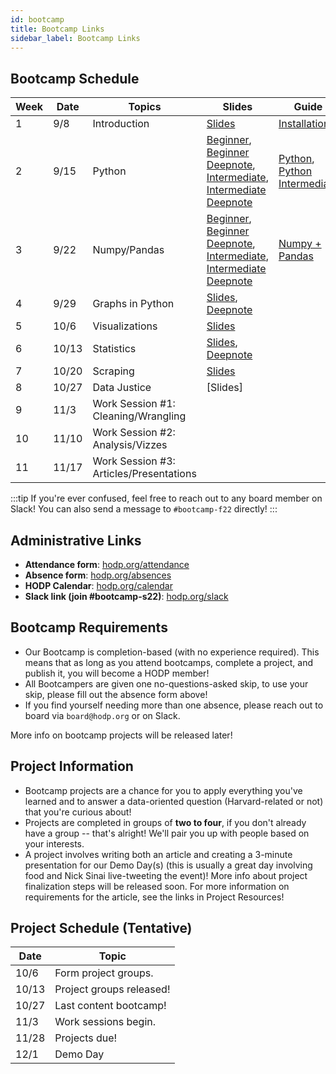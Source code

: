 ```yaml
---
id: bootcamp
title: Bootcamp Links
sidebar_label: Bootcamp Links
---
```


## Bootcamp Schedule 

| Week        | Date    | Topics                        | Slides         | Guide                                                      |
| ----------- | ------- | ----------------------------- | -------------- | ---------------------------------------------------------- |
| 1           | 9/8      | Introduction                  | [Slides](https://docs.google.com/presentation/d/1nTGo3z-0ocwxZHdZWavwrTBT-RMTa_T9ZrKXI9g59N4/edit?usp=sharing) |  [Installation](https://docs.hodp.org/docs/installation)   |
| 2           | 9/15     | Python                        | [Beginner](https://docs.google.com/presentation/d/10qxU56SrspCjF2mxPQeek6r1caAebgWaOyjExEz-KjE/edit?usp=sharing), [Beginner Deepnote](https://deepnote.com/workspace/harvardopendata-750167f0-7fe9-4720-b70f-903312daee43/project/HODP-Python-Bootcamp-339bd0cf-d857-4e0f-9a8a-5c0834a44ad4/notebook/Python%20Bootcamp%20for%20Beginners-48e964df107640af9066591ee998018b), [Intermediate](https://docs.google.com/presentation/d/1IrfozHrtnrLPLHssWf4wbLUJ3RcXTBuY3AfM5BJ5nfs/edit?usp=sharing), [Intermediate Deepnote](https://deepnote.com/workspace/harvardopendata-750167f0-7fe9-4720-b70f-903312daee43/project/HODP-Python-Bootcamp-339bd0cf-d857-4e0f-9a8a-5c0834a44ad4/%2FPython%20Bootcamp%20Intermediate.ipynb) | [Python](https://docs.hodp.org/docs/python), [Python Intermediate](https://docs.hodp.org/docs/python-intermediate) |
| 3           | 9/22     | Numpy/Pandas                  | [Beginner](https://docs.google.com/presentation/d/1RbPVVDEt6r0Io51NioNoOSfg0BWZ85c0wkJ4BwDVPkU/edit?usp=sharing), [Beginner Deepnote](https://tinyurl.com/37habwr6), [Intermediate](https://docs.google.com/presentation/d/1mGOsaSJeOfqq655rjJyuB_x5P-o19SGqZLyJpdv1pKg/edit#slide=id.g90686e3159_0_33), [Intermediate Deepnote](https://deepnote.com/workspace/matthew-qu-99db-01c8deb8-66c7-44e8-a492-a3963e7d8bf2/project/HODP-Bootcamp-Numpy-Pandas-87caf38c-92d3-435c-8b91-e67d9ac53aa2/notebook/bootcamp-numpy-pandas%2FNumpy%20Pandas%20Bootcamp-717e8ee222334301a148c36f29bbb6ff#00003-3f275969-6356-42a3-83a8-01b6acc7af0e) | [Numpy + Pandas](https://docs.hodp.org/docs/numpy-pandas) |
| 4           | 9/29     | Graphs in Python              | [Slides](https://docs.google.com/presentation/d/1aJM9Cf4NrldAoVjMMBdlylsGVeP0HVFBcsUJY7BvFQc/edit#slide=id.gbe8fa63050_0_87), [Deepnote](https://deepnote.com/workspace/pcsong33-572e307a-e7ad-4bd1-812e-01e92a44c59c/project/Graphs-in-Python-Bootcamp-dd455a46-8eaf-4037-ab04-0536297a4fa9/%2Fnotebook.ipynb#00032-c9c147df-0a24-46b6-a52e-87b646ebfe4d) |  |
| 5           | 10/6     | Visualizations                | [Slides](https://docs.google.com/presentation/d/1tE8mHAQvl0wYN083M7DhuZlXS1e7V28VwY_RVGSq_XU/edit?usp=sharing) |  |
| 6           | 10/13    | Statistics                    | [Slides](https://docs.google.com/presentation/d/1FhR7j3hE8HrFFrZiKcd2ePNAea9pmL45baY70dHAHBg/edit?usp=sharing), [Deepnote](https://deepnote.com/workspace/matthew-qu-99db-01c8deb8-66c7-44e8-a492-a3963e7d8bf2/project/HODP-Stats-Bootcamp-4feaa098-03b4-4b07-a7cd-030cd8209284/notebook/notebook-4aee5ecef707401c80b782d6c179fda3) |  |
| 7           | 10/20    | Scraping                      | [Slides](https://docs.google.com/presentation/d/1J0uDqdB9wC23-6AfIruTO8Iha3xHHzhH6WcATZLkhig/edit?usp=sharing) |  |
| 8           | 10/27    | Data Justice                  | [Slides] |  |
| 9           | 11/3     | Work Session #1: Cleaning/Wrangling |  |  |
| 10          | 11/10    | Work Session #2: Analysis/Vizzes |  |  |
| 11          | 11/17    | Work Session #3: Articles/Presentations |  |  |

<!---

| Week        | Date    | Topics                        | Slides         | Guide                                                      |
| ----------- | ------- | ----------------------------- | -------------- | ---------------------------------------------------------- |
| 1           | 9/9     | Introduction                  | [Bootcamp 1](https://docs.google.com/presentation/d/14qDlkedzyzqxdMjJonw1h4IYTBLagGoyPV93S2Ak-nY/edit?usp=sharing) |  [Installation](https://docs.hodp.org/docs/installation)   |
| 2           | 9/16    | Best Practices & Journalism   | [Bootcamp 2](https://docs.google.com/presentation/d/1eBF_dYUgltFFbkinKw8hEoVLJlxbqIsC-32UUyoOO80/edit?usp=sharing) | [Best Practices](https://docs.hodp.org/docs/good-practices), [Article Guide](https://docs.hodp.org/docs/article-guide) |
| 3           | 9/23    | Python                        | [Beginner](https://docs.google.com/presentation/d/14L22QOzyqRQsE9fjvBqtW9RLpEQoc2OyBpvNEJBrKwc/edit?usp=sharing), [Intermediate](https://docs.google.com/presentation/d/1PzBsynLuAk-poI_Rj25_U1Jo_9SDaCTBiJ85JD__FQE/edit?usp=sharing) | [Python](https://docs.hodp.org/docs/python), [Python Intermediate](https://docs.hodp.org/docs/python-intermediate) |
| 4           | 9/30    | Numpy/Pandas                  | [Beginner](https://docs.google.com/presentation/d/1RbPVVDEt6r0Io51NioNoOSfg0BWZ85c0wkJ4BwDVPkU/edit?usp=sharing), [Intermediate](https://docs.google.com/presentation/d/1BzDISDGKyw301qS6Kp23b9OD6_qFg9yEkGYixu6kC3k/edit?usp=sharing) | [Numpy + Pandas](https://docs.hodp.org/docs/numpy-pandas) |
| 5           | 10/7    | Graphs in Python              | [Slides](https://docs.google.com/presentation/d/1HlX2mPLxN2j2SsQgUIw-25g4AxqpQEHQPo8jI-nj8Ek/edit?usp=sharing) | [Plotly](https://docs.hodp.org/docs/plotly/) |
| 6           | 10/14   | R (Tidyverse)                    | [Slides](https://docs.google.com/presentation/d/1B-Yn5m_q_BkW7xjTQNmrz9SY1WBQmmnGnZkAF6lKCLw/edit?usp=sharing) | [R Notebook](https://tinyurl.com/hodp-r2021) |
| 7           | 10/21   | R (ggplot)                         | [Slides](https://docs.google.com/presentation/d/1U1EMLhfSJa2NGkCycU7sZkE7DGXgv7iPubpp0RLAcoo/edit?usp=sharing) | [R Notebook](https://tinyurl.com/hodp-ggplot-f21) |
| 8           | 10/28   | Stats                      | [Slides](https://docs.google.com/presentation/d/1Dcck9fft4HB6oK5vCb-eyRd2yjWF8_xC9CYUOr1uuyM/edit?usp=sharing) | [Deepnote](https://hodp.org/bootcamp-stats) |
| 9           | 11/4    | Scraping                  | [Slides](https://docs.google.com/presentation/d/1dxPM4bsMUQALEwnGhplrcLy2IbMF90VrjOv0QNlSwzw/edit?usp=sharing) | [Deepnote](https://tinyurl.com/bootcamp-f21-scraping) |
| 10          | 11/11   | Data Justice                | N/A            | N/A |

--->

:::tip
If you're ever confused, feel free to reach out to any board member on Slack! You can also send a message to `#bootcamp-f22` directly!
:::

## Administrative Links
- **Attendance form**: [hodp.org/attendance](http://hodp.org/attendance)
- **Absence form**: [hodp.org/absences](http://hodp.org/absences)
- **HODP Calendar**: [hodp.org/calendar](http://hodp.org/calendar)
- **Slack link (join #bootcamp-s22)**: [hodp.org/slack](http://hodp.org/slack)

## Bootcamp Requirements
- Our Bootcamp is completion-based (with no experience required). This means that as long as you attend bootcamps, complete a project, and publish it, you will become a HODP member!
- All Bootcampers are given one no-questions-asked skip, to use your skip, please fill out the absence form above!
- If you find yourself needing more than one absence, please reach out to board via `board@hodp.org` or on Slack.

More info on bootcamp projects will be released later!


## Project Information
- Bootcamp projects are a chance for you to apply everything you've learned and to answer a data-oriented question (Harvard-related or not) that you're curious about!
- Projects are completed in groups of **two to four**, if you don't already have a group -- that's alright! We'll pair you up with people based on your interests.
- A project involves writing both an article and creating a 3-minute presentation for our Demo Day(s) (this is usually a great day involving food and Nick Sinai live-tweeting the event)! More info about project finalization steps will be released soon.
For more information on requirements for the article, see the links in Project Resources!

## Project Schedule (Tentative)
| Date        | Topic |
| ----------- | -------|
| 10/6     | Form project groups. |
| 10/13      | Project groups released! |
| 10/27     | Last content bootcamp! |
| 11/3       | Work sessions begin. |
| 11/28        | Projects due!  |
| 12/1        | Demo Day  |

<!---

## Project Resources
- [Project Turn-in Checklist](https://docs.google.com/document/d/1cSd5UGQHeCy1KEvp4HE_HcadZcxAk-aUAtof1vZbK4M/edit?usp=sharing): lists everything you need to remember/turn in
- [HODP Article Template](https://docs.google.com/document/d/1oeDl3xG61z7aHbzZnq64nnDlHMyJiB1SgCrkaTpw4bs/edit?usp=sharing): we recommend using this template for your article to make sure it's formatted correctly
- [Guide to Writing HODP Articles](https://docs.hodp.org/docs/article-guide): writing advice, content from the Data Journalism bootcamp
- [Style Guide (formatting, tone, etc.)](https://docs.hodp.org/docs/style-guide)
- Graph templates and style guides for [R](https://github.com/HarvardOpenData/HODP-StyleGuide), [Python](https://deepnote.com/project/b78569dd-8fe2-4351-b551-2db935360f0c#%2Fnotebook.ipynb): your graphs must adhere to these styles
- Instructions on how to submit [Plotly interactive visualizations](https://docs.google.com/document/d/1vwdV0nyhwZdc8H8wLF4CEfnEDZrX3cfDaFgdDK5iKx0/edit?usp=sharing)
--->
